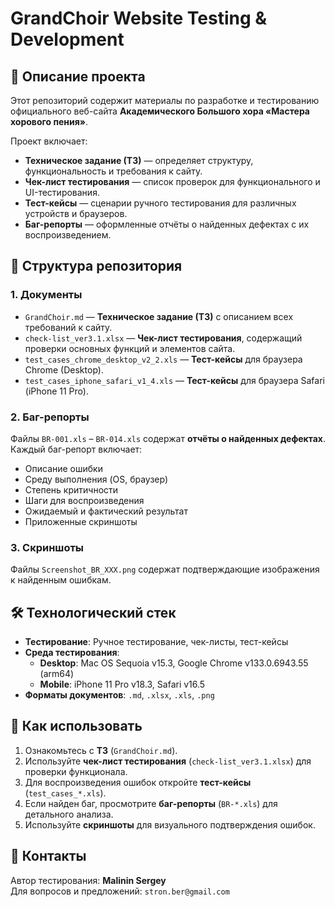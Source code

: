 # GrandChoir Website Testing & Development

## 📌 Описание проекта
Этот репозиторий содержит материалы по разработке и тестированию официального веб-сайта **Академического Большого хора «Мастера хорового пения»**.

Проект включает:
- **Техническое задание (ТЗ)** — определяет структуру, функциональность и требования к сайту.
- **Чек-лист тестирования** — список проверок для функционального и UI-тестирования.
- **Тест-кейсы** — сценарии ручного тестирования для различных устройств и браузеров.
- **Баг-репорты** — оформленные отчёты о найденных дефектах с их воспроизведением.

## 📂 Структура репозитория

### **1. Документы**
- `GrandChoir.md` — **Техническое задание (ТЗ)** с описанием всех требований к сайту.
- `check-list_ver3.1.xlsx` — **Чек-лист тестирования**, содержащий проверки основных функций и элементов сайта.
- `test_cases_chrome_desktop_v2_2.xls` — **Тест-кейсы** для браузера Chrome (Desktop).
- `test_cases_iphone_safari_v1_4.xls` — **Тест-кейсы** для браузера Safari (iPhone 11 Pro).

### **2. Баг-репорты**
Файлы `BR-001.xls` – `BR-014.xls` содержат **отчёты о найденных дефектах**.  
Каждый баг-репорт включает:
- Описание ошибки
- Среду выполнения (OS, браузер)
- Степень критичности
- Шаги для воспроизведения
- Ожидаемый и фактический результат
- Приложенные скриншоты

### **3. Скриншоты**
Файлы `Screenshot_BR_XXX.png` содержат подтверждающие изображения к найденным ошибкам.

## 🛠 Технологический стек
- **Тестирование**: Ручное тестирование, чек-листы, тест-кейсы
- **Среда тестирования**:
  - **Desktop**: Mac OS Sequoia v15.3, Google Chrome v133.0.6943.55 (arm64)
  - **Mobile**: iPhone 11 Pro v18.3, Safari v16.5
- **Форматы документов**: `.md`, `.xlsx`, `.xls`, `.png`

## 🚀 Как использовать
1. Ознакомьтесь с **ТЗ** (`GrandChoir.md`).
2. Используйте **чек-лист тестирования** (`check-list_ver3.1.xlsx`) для проверки функционала.
3. Для воспроизведения ошибок откройте **тест-кейсы** (`test_cases_*.xls`).
4. Если найден баг, просмотрите **баг-репорты** (`BR-*.xls`) для детального анализа.
5. Используйте **скриншоты** для визуального подтверждения ошибок.

## 📝 Контакты
Автор тестирования: **Malinin Sergey**  
Для вопросов и предложений: `stron.ber@gmail.com`
